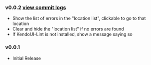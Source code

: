 ### v0.0.2 [view commit logs](https://github.com/kendo-labs/kendoui-lint.vim/compare/v0.0.1...v0.0.2)

* Show the list of errors in the "location list", clickable to go to that location
* Clear and hide the "location list" if no errors are found
* If KendoUI-Lint is not installed, show a message saying so

### v0.0.1

* Initial Release
